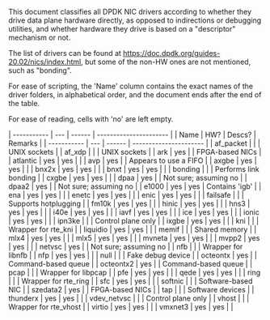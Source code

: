 This document classifies all DPDK NIC drivers according to whether they drive data plane hardware directly, as opposed to indirections or debugging utilities, and whether hardware they drive is based on a "descriptor" mechanism or not.

The list of drivers can be found at https://doc.dpdk.org/guides-20.02/nics/index.html, but some of the non-HW ones are not mentioned, such as "bonding".

For ease of scripting, the 'Name' column contains the exact names of the driver folders, in alphabetical order, and the document ends after the end of the table.

For ease of reading, cells with 'no' are left empty.


| ----------- | --- | ------ | ---------------------- |
| Name        | HW? | Descs? | Remarks                |
| ----------- | --- | ------ | ---------------------- |
| af_packet   |     |        | UNIX sockets           |
| af_xdp      |     |        | UNIX sockets           |
| ark         | yes |        | FPGA-based NICs        |
| atlantic    | yes | yes    |                        |
| avp         | yes |        | Appears to use a FIFO  |
| axgbe       | yes | yes    |                        |
| bnx2x       | yes | yes    |                        |
| bnxt        | yes | yes    |                        |
| bonding     |     |        | Performs link bonding  |
| cxgbe       | yes | yes    |                        |
| dpaa        | yes |        | Not sure; assuming no  |
| dpaa2       | yes |        | Not sure; assuming no  |
| e1000       | yes | yes    | Contains 'igb'         |
| ena         | yes | yes    |                        |
| enetc       | yes | yes    |                        |
| enic        | yes | yes    |                        |
| failsafe    |     |        | Supports hotplugging   |
| fm10k       | yes | yes    |                        |
| hinic       | yes | yes    |                        |
| hns3        | yes | yes    |                        |
| i40e        | yes | yes    |                        |
| iavf        | yes | yes    |                        |
| ice         | yes | yes    |                        |
| ionic       | yes | yes    |                        |
| ipn3ke      |     |        | Control plane only     |
| ixgbe       | yes | yes    |                        |
| kni         |     |        | Wrapper for rte_kni    |
| liquidio    | yes | yes    |                        |
| memif       |     |        | Shared memory          |
| mlx4        | yes | yes    |                        |
| mlx5        | yes | yes    |                        |
| mvneta      | yes | yes    |                        |
| mvpp2       | yes | yes    |                        |
| netvsc      | yes |        | Not sure; assuming no  |
| nfb         |     |        | Wrapper for libnfb     |
| nfp         | yes | yes    |                        |
| null        |     |        | Fake debug device      |
| octeontx    | yes |        | Command-based queue    |
| octeontx2   | yes |        | Command-based queue    |
| pcap        |     |        | Wrapper for libpcap    |
| pfe         | yes | yes    |                        |
| qede        | yes | yes    |                        |
| ring        |     |        | Wrapper for rte_ring   |
| sfc         | yes | yes    |                        |
| softnic     |     |        | Software-based NIC     |
| szedata2    | yes |        | FPGA-based NICs        |
| tap         |     |        | Software devices       |
| thunderx    | yes | yes    |                        |
| vdev_netvsc |     |        | Control plane only     |
| vhost       |     |        | Wrapper for rte_vhost  |
| virtio      | yes | yes    |                        |
| vmxnet3     | yes | yes    |                        |
